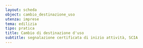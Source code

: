 ```yaml
---
layout: scheda
object: cambio_destinazione_uso
utenza: imprese
tema: edilizia
tipo: pratica
title: Cambio di destinazione d'uso
subtitle: segnalazione certificata di inizio attività, SCIA
---
```

